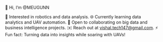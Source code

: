 👋 Hi, I’m @MEUGUNN

🤖 Interested in robotics and data analysis.
🌐 Currently learning data analytics and UAV automation.
🤝 Open to collaborating on big data and business intelligence projects.
✉️ Reach out at vishal.tech147@gmail.com.
⚡ Fun fact: Turning data into insights while soaring with UAVs!

<!---
MEUGUNN/MEUGUNN is a ✨ special ✨ repository because its `README.md` (this file) appears on your GitHub profile.
You can click the Preview link to take a look at your changes.
--->
